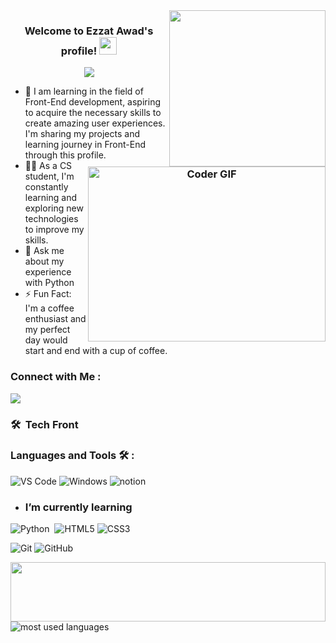 
<img width="250" align="right" src="https://c.tenor.com/_DOBjnGspYAAAAAM/code-coding.gif">

<h3 align="center">
  Welcome to Ezzat Awad's profile!
  <img src="https://media.giphy.com/media/hvRJCLFzcasrR4ia7z/giphy.gif" width="28">
  
<img align="right" src="https://media.giphy.com/media/SWoSkN6DxTszqIKEqv/giphy.gif" alt="Coder GIF" width="380" height="280">
</h3>

<!-- Typing SVG by DenverCoder1 - https://github.com/DenverCoder1/readme-typing-svg -->
<p align="center">
  <a href="https://github.com/DenverCoder1/readme-typing-svg"><img src="https://readme-typing-svg.herokuapp.com/?lines=Front-end%20web%20developer;Always%20learning%20new%20things&font=Fira%20Code&center=true&width=440&height=45&color=f75c7e&vCenter=true&size=22"></a>
</p> 

- 🏢 I am learning in the field of Front-End development, aspiring to acquire the necessary skills to create amazing user experiences. I'm sharing my projects and learning journey in Front-End through this profile.
- 👨‍💻 As a CS student, I'm constantly learning and exploring new technologies to improve my skills.
- 💬 Ask me about my experience with Python
- ⚡ Fun Fact: I'm a coffee enthusiast and my perfect day would start and end with a cup of coffee.



### Connect with Me :

<a href="https://www.linkedin.com/in/ezzat-el-shafei-23a3592a3/" target="_blank"><img src="https://img.shields.io/badge/-Ezzat%20Awad-0077B5?style=for-the-badge&logo=Linkedin&logoColor=white"/></a>


### 🛠 &nbsp;Tech Front
### Languages and Tools 🛠 : 

![VS Code](http://img.shields.io/badge/-VS%20Code-007ACC?style=flat-square&logo=visual-studio-code&logoColor=ffffff)
![Windows](http://img.shields.io/badge/-Windows-0078D6?style=flat-square&logo=windows&logoColor=ffffff)
![notion](https://img.shields.io/badge/-notion-fff?style=flat-square&logo=notion&logoColor=000)


- ### I’m currently learning 
![Python](https://img.shields.io/badge/-Python%20-05122A?style=flat&logo=python)&nbsp;
![HTML5](https://img.shields.io/badge/-HTML5-%23E44D27?style=flat-square&logo=html5&logoColor=ffffff)
![CSS3](https://img.shields.io/badge/-CSS3-%231572B6?style=flat-square&logo=css3)

![Git](https://img.shields.io/badge/-Git-%23F05032?style=flat-square&logo=git&logoColor=%23ffffff)
![GitHub](https://img.shields.io/badge/-GitHub-181717?style=flat-square&logo=github)

<img src="https://github.com/Govindv7555/Govindv7555/blob/main/49e76e0596857673c5c80c85b84394c1.gif" width=100% height=95px>

<img align="left" src="https://github-readme-stats.vercel.app/api/top-langs?username=EzzatAwad&show_icons=true&locale=en&layout=compact&theme=radical" alt="most used languages" />

<br>

